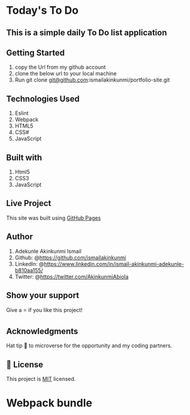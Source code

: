 # Today's To Do

## This is a simple daily To Do list application

## Getting Started

1. copy the Url from my github account
2. clone the below url to your local machine
3. Run git clone git@github.com:ismailakinkunmi/portfolio-site.git

## Technologies Used

1. Eslint
2. Webpack
3. HTML5
4. CSS#
5. JavaScript

## Built with

1. Html5
2. CSS3
3. JavaScript

## Live Project

This site was built using [GitHub Pages](https://ismailakinkunmi.github.io/Todo-List/dist/)

## Author

1. Adekunle Akinkunmi Ismail
2. Github: @<https://github.com/ismailakinkunmi>
3. LinkedIn: @<https://www.linkedin.com/in/ismail-akinkunmi-adekunle-b810aa155/>
4. Twitter: @<https://twitter.com/AkinkunmiAbiola>

## Show your support

Give a ⭐️ if you like this project!

## Acknowledgments

Hat tip 👒 to microverse for the opportunity and my coding partners.

## 📝 License

This project is [MIT](./MIT.md) licensed.

# Webpack bundle
